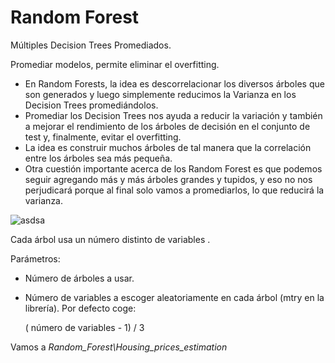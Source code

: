 # Random ForestMúltiples Decision Trees Promediados. Promediar modelos, permite eliminar el overfitting. * En Random Forests, la idea es descorrelacionar los diversos árboles que son generados y luego simplemente reducimos la Varianza en los Decision Trees promediándolos.* Promediar los Decision Trees nos ayuda a reducir la variación y también a mejorar el rendimiento de los árboles de decisión en el conjunto de test y, finalmente, evitar el overfitting.* La idea es construir muchos árboles de tal manera que la correlación entre los árboles sea más pequeña.* Otra cuestión importante acerca de los Random Forest es que podemos seguir agregando más y más árboles grandes y tupidos, y eso no nos perjudicará porque al final solo vamos a promediarlos, lo que reducirá la varianza. ![asdsa](https://bookdown.org/content/2031/images/bootstraping.png)Cada árbol usa un número distinto de variables . Parámetros:- Número de árboles a usar. - Número de variables a escoger aleatoriamente en cada árbol (mtry en la librería). Por defecto coge:   ( número de variables - 1) / 3Vamos a *Random_Forest\Housing_prices_estimation*